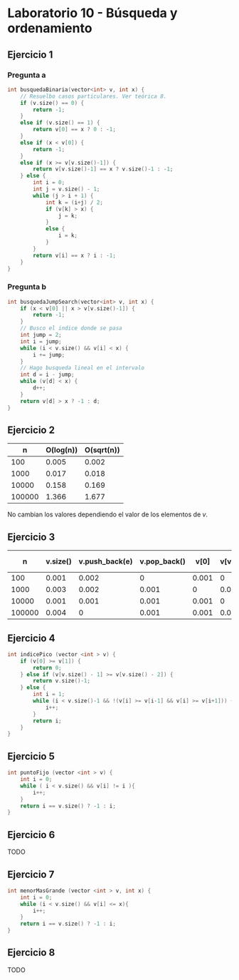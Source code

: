 # Laboratorio 10 - Búsqueda y ordenamiento

## Ejercicio 1

### Pregunta a

```C++
int busquedaBinaria(vector<int> v, int x) {
    // Resuelbo casos particulares. Ver teórica 8.
    if (v.size() == 0) {
        return -1;
    }
    else if (v.size() == 1) {
        return v[0] == x ? 0 : -1;
    }
    else if (x < v[0]) {
        return -1;
    }
    else if (x >= v[v.size()-1]) {
        return v[v.size()-1] == x ? v.size()-1 : -1;
    } else {
        int i = 0;
        int j = v.size() - 1;
        while (j > i + 1) {
            int k = (i+j) / 2;
            if (v[k] > x) {
                j = k;
            }
            else {
                i = k;
            }
        }
        return v[i] == x ? i : -1;
    }
}
```

### Pregunta b

```C++
int busquedaJumpSearch(vector<int> v, int x) {
    if (x < v[0] || x > v[v.size()-1]) {
        return -1;
    }
    // Busco el indice donde se pasa
    int jump = 2;
    int i = jump;
    while (i < v.size() && v[i] < x) {
        i += jump;
    }
    // Hago busqueda lineal en el intervalo
    int d = i - jump;
    while (v[d] < x) {
        d++;
    }
    return v[d] > x ? -1 : d;
}
```

## Ejercicio 2

| n      | O(log(n)) | O(sqrt(n)) |
| ------ | --------- | ---------- |
| 100    | 0.005     | 0.002      |
| 1000   | 0.017     | 0.018      |
| 10000  | 0.158     | 0.169      |
| 100000 | 1.366     | 1.677      |

No cambian los valores dependiendo el valor de los elementos de _v_.

## Ejercicio 3

| n      | v.size() | v.push_back(e) | v.pop_back() | v[0]  | v[v.size()-1] | v[0] = e | v[v.size()-1] = e | v.flip() | v.clear() |
| ------ | -------- | -------------- | ------------ | ----- | ------------- | -------- | ----------------- | -------- | --------- |
| 100    | 0.001    | 0.002          | 0            | 0.001 | 0             | 0.002    | 0                 | 0.002    | 0.001     |
| 1000   | 0.003    | 0.002          | 0.001        | 0     | 0.001         | 0        | 0.002             | 0.001    | 0.012     |
| 10000  | 0.001    | 0.001          | 0.001        | 0.001 | 0             | 0.001    | 0                 | 0.001    | 0.088     |
| 100000 | 0.004    | 0              | 0.001        | 0.001 | 0.001         | 0.001    | 0.001             | 0.004    | 0.93      |

## Ejercicio 4

```C++
int indicePico (vector <int > v) {
    if (v[0] >= v[1]) {
        return 0;
    } else if (v[v.size() - 1] >= v[v.size() - 2]) {
        return v.size()-1;
    } else {
        int i = 1;
        while (i < v.size()-1 && !(v[i] >= v[i-1] && v[i] >= v[i+1])) {
            i++;
        }
        return i;
    }
}
```

## Ejercicio 5

```C++
int puntoFijo (vector <int > v) {
    int i = 0;
    while ( i < v.size() && v[i] != i ){
        i++;
    }
    return i == v.size() ? -1 : i;
}
```

## Ejercicio 6

TODO

## Ejercicio 7

```C++
int menorMasGrande (vector <int > v, int x) {
    int i = 0;
    while (i < v.size() && v[i] <= x){
        i++;
    }
    return i == v.size() ? -1 : i;
}
```

## Ejercicio 8

TODO
